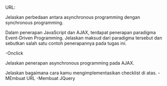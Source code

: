  URL:
 
 Jelaskan perbedaan antara asynchronous programming dengan synchronous programming.
 
 Dalam penerapan JavaScript dan AJAX, terdapat penerapan paradigma Event-Driven Programming. 
 Jelaskan maksud dari paradigma tersebut dan sebutkan salah satu contoh penerapannya pada tugas ini.
 
 -Onclick
 
 Jelaskan penerapan asynchronous programming pada AJAX.
 
 Jelaskan bagaimana cara kamu mengimplementasikan checklist di atas.
 -MEmbuat URL
 -Membuat JQuery

